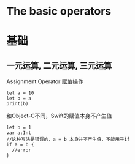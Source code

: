 # The basic operators
# 基础
## 一元运算, 二元运算, 三元运算

Assignment Operator 赋值操作

```
let a = 10
let b = a
print(b)
```
和Object-C不同，Swift的赋值本身不产生值
```
let b = 1
var a:Int
//这种写法是错误的，a = b 本身并不产生值，不能用于if
if a = b {
  //error
}
```